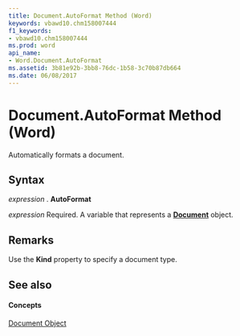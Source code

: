 ```yaml
---
title: Document.AutoFormat Method (Word)
keywords: vbawd10.chm158007444
f1_keywords:
- vbawd10.chm158007444
ms.prod: word
api_name:
- Word.Document.AutoFormat
ms.assetid: 3b81e92b-3bb8-76dc-1b58-3c70b87db664
ms.date: 06/08/2017
---
```



# Document.AutoFormat Method (Word)

Automatically formats a document.


## Syntax

 _expression_ . **AutoFormat**

 _expression_ Required. A variable that represents a **[Document](Word.Document.md)** object.


## Remarks

Use the  **Kind** property to specify a document type.


## See also


#### Concepts


[Document Object](Word.Document.md)

